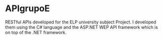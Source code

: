 # APIgrupoE

RESTful APIs developed for the ELP university subject Project. I developed them using the C# language and the ASP.NET WEP API framework which is on top of the .NET framework.
